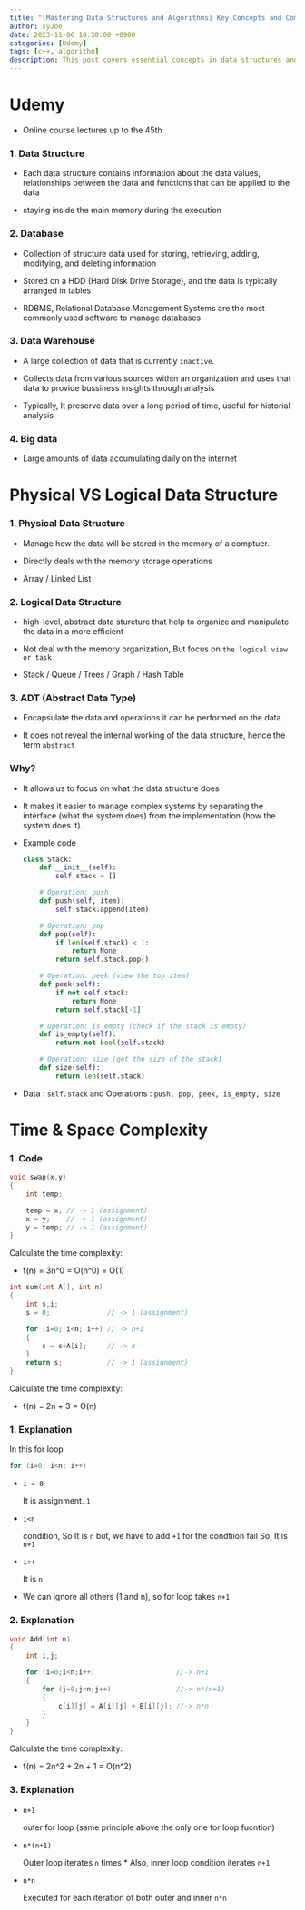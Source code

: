 ```yaml
---
title: "[Mastering Data Structures and Algorithms] Key Concepts and Complexity Analysis"
author: syJoe
date: 2023-11-06 18:30:00 +0900
categories: [Udemy]
tags: [c++, algorithm]
description: This post covers essential concepts in data structures and algorithms, including physical vs. logical data structures, abstract data types (ADTs), and time and space complexity analysis. Explore practical examples in Python and C++ to enhance your understanding of these foundational topics in computer science. 
---
```


# Udemy

- Online course lectures up to the 45th

### 1. **Data Structure**

- Each data structure contains information about the data values, relationships between the data and functions that can be applied to the data

- staying inside the main memory during the execution

### 2. **Database**

- Collection of structure data used for storing, retrieving, adding, modifying, and deleting information

- Stored on a HDD (Hard Disk Drive Storage), and the data is typically arranged in tables

- RDBMS, Relational Database Management Systems are the most commonly used software to manage databases

### 3. **Data Warehouse**

- A large collection of data that is currently ```inactive```. 

- Collects data from various sources within an organization and uses that data to provide bussiness insights through analysis

- Typically, It preserve data over a long period of time, useful for historial analysis

### 4. **Big data**

- Large amounts of data accumulating daily on the internet


# Physical VS Logical Data Structure

### 1. **Physical Data Structure**

- Manage how the data will be stored in the memory of a comptuer. 

- Directly deals with the memory storage operations 

- Array / Linked List

### 2. **Logical Data Structure**

- high-level, abstract data sturcture that help to organize and manipulate the data in a more efficient

- Not deal with the memory organization, But focus on ```the logical view or task```

- Stack / Queue / Trees / Graph / Hash Table

### 3. **ADT (Abstract Data Type)**

- Encapsulate the data and operations it can be performed on the data.

- It does not reveal the internal working of the data structure, hence the term ```abstract```

### **Why?**

- It allows us to focus on what the data structure does

- It makes it easier to manage complex systems by separating the interface (what the system does) from the implementation (how the system does it).

- Example code

	```python
	class Stack:
		def __init__(self):
			self.stack = []

		# Operation: push
		def push(self, item):
			self.stack.append(item)

		# Operation: pop
		def pop(self):
			if len(self.stack) < 1:
				return None
			return self.stack.pop()

		# Operation: peek (view the top item)
		def peek(self): 
			if not self.stack:
				return None
			return self.stack[-1]

		# Operation: is_empty (check if the stack is empty)
		def is_empty(self):
			return not bool(self.stack)

		# Operation: size (get the size of the stack)
		def size(self):
			return len(self.stack)
	```

- Data : ```self.stack``` and Operations : ```push, pop, peek, is_empty, size```

# Time & Space Complexity

### 1. Code

```c++
void swap(x,y)
{
	int temp;

	temp = x; // -> 1 (assignment)
	x = y;    // -> 1 (assignment)
	y = temp; // -> 1 (assignment)
}
```

Calculate the time complexity:

- f(n) = 3n^0  = O(n^0) = O(1)

```c++
int sum(int A[], int n)
{
	int s,i; 
	s = 0;              // -> 1 (assignment)

	for (i=0; i<n; i++) // -> n+1
	{
		s = s+A[i];     // -> n
	}
	return s;           // -> 1 (assignment)
}
```
Calculate the time complexity:

- f(n) = 2n + 3 = O(n)

### 1. **Explanation**

In this for loop
```c++
for (i=0; i<n; i++)
```
- ```i = 0```

	It is assignment. `1`
- ```i<n```

	condition, So It is `n` but, we have to add `+1` for the condtiion fail
	So, It is `n+1`

- ```i++```

	It is `n`

- We can ignore all others (1 and n), so for loop takes `n+1`

### 2. **Explanation**

```c++
void Add(int n)
{
	int i,j;

	for (i=0;i<n;i++) 					 //-> n+1
	{
		for (j=0;j<n;j++) 				 //-> n*(n+1)
		{
			c[i][j] = A[i][j] + B[i][j]; //-> n*n
		}
	}
}
```

Calculate the time complexity:

- f(n) = 2n^2 + 2n + 1 = O(n^2)

### 3. **Explanation**

- `n+1`

	outer for loop (same principle above the only one for loop fucntion)

- `n*(n+1)`

	Outer loop iterates `n` times * Also, inner loop condition iterates `n+1`

- `n*n`

	Executed for each iteration of both outer and inner `n*n`
